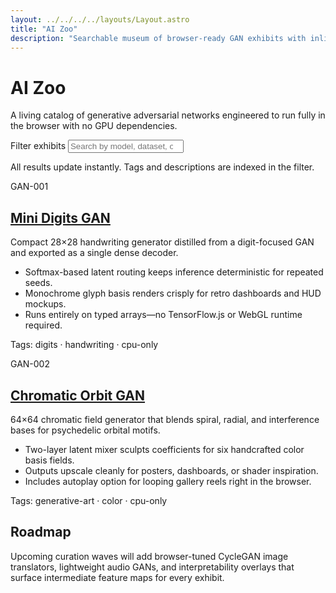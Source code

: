 ```yaml
---
layout: ../../../../layouts/Layout.astro
title: "AI Zoo"
description: "Searchable museum of browser-ready GAN exhibits with inline generators."
---
```


<h1>AI Zoo</h1>
<p class="mono">A living catalog of generative adversarial networks engineered to run fully in the browser with no GPU dependencies.</p>

<section class="zoo-controls">
  <label class="mono" for="zoo-search">Filter exhibits</label>
  <input
    id="zoo-search"
    type="search"
    placeholder="Search by model, dataset, or tag"
    autocomplete="off"
    data-zoo-search
  />
  <p class="zoo-subtext">All results update instantly. Tags and descriptions are indexed in the filter.</p>
</section>

<div class="grid zoo-grid" data-zoo-grid>
  <article
    class="card span-6 zoo-card"
    data-zoo-card
    data-title="Mini Digits GAN"
    data-tags="digits handwriting mnist cpu lightweight"
  >
    <div class="label mono">GAN-001</div>
    <div>
      <h2><a href="/lab/ai/zoo/mini-digits-gan/">Mini Digits GAN</a></h2>
      <p>
        Compact 28×28 handwriting generator distilled from a digit-focused GAN and exported as a single dense decoder.
      </p>
      <ul>
        <li>Softmax-based latent routing keeps inference deterministic for repeated seeds.</li>
        <li>Monochrome glyph basis renders crisply for retro dashboards and HUD mockups.</li>
        <li>Runs entirely on typed arrays—no TensorFlow.js or WebGL runtime required.</li>
      </ul>
      <p class="mono">Tags: digits · handwriting · cpu-only</p>
    </div>
  </article>
  <article
    class="card span-6 zoo-card"
    data-zoo-card
    data-title="Chromatic Orbit GAN"
    data-tags="color art spiral interference cpu"
  >
    <div class="label mono">GAN-002</div>
    <div>
      <h2><a href="/lab/ai/zoo/chromatic-orbit-gan/">Chromatic Orbit GAN</a></h2>
      <p>
        64×64 chromatic field generator that blends spiral, radial, and interference bases for psychedelic orbital motifs.
      </p>
      <ul>
        <li>Two-layer latent mixer sculpts coefficients for six handcrafted color basis fields.</li>
        <li>Outputs upscale cleanly for posters, dashboards, or shader inspiration.</li>
        <li>Includes autoplay option for looping gallery reels right in the browser.</li>
      </ul>
      <p class="mono">Tags: generative-art · color · cpu-only</p>
    </div>
  </article>
</div>

<p class="zoo-empty mono" data-zoo-empty hidden>No exhibits match your search. Try a broader term or clear the filter.</p>

<section class="zoo-roadmap">
  <h2>Roadmap</h2>
  <p>
    Upcoming curation waves will add browser-tuned CycleGAN image translators, lightweight audio GANs, and interpretability
    overlays that surface intermediate feature maps for every exhibit.
  </p>
</section>

<script type="module">
  const searchInput = document.querySelector('[data-zoo-search]');
  const cards = Array.from(document.querySelectorAll('[data-zoo-card]'));
  const emptyState = document.querySelector('[data-zoo-empty]');

  const normalize = (value) => value.toLowerCase().trim();

  const filterCards = () => {
    const rawQuery = searchInput ? searchInput.value : '';
    const query = normalize(rawQuery ?? '');
    let visibleCount = 0;

    cards.forEach((card) => {
      const title = card.getAttribute('data-title') ?? '';
      const tags = card.getAttribute('data-tags') ?? '';
      const text = `${title} ${tags} ${card.textContent ?? ''}`.toLowerCase();
      const match = query.length === 0 || text.includes(query);
      card.toggleAttribute('hidden', !match);
      if (match) {
        visibleCount += 1;
      }
    });

    if (emptyState) {
      emptyState.hidden = visibleCount !== 0;
    }
  };

  if (searchInput) {
    searchInput.addEventListener('input', filterCards);
  }

  filterCards();
</script>
